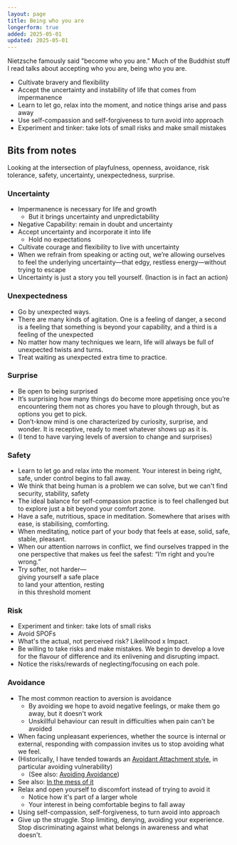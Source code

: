 ```yaml
---
layout: page
title: Being who you are
longerform: true
added: 2025-05-01
updated: 2025-05-01
---
```


Nietzsche famously said "become who you are." Much of the Buddhist stuff I read talks about accepting who you are, being who you are.

- Cultivate bravery and flexibility
- Accept the uncertainty and instability of life that comes from impermanence
- Learn to let go, relax into the moment, and notice things arise and pass away
- Use self-compassion and self-forgiveness to turn avoid into approach
- Experiment and tinker: take lots of small risks and make small mistakes

## Bits from notes

Looking at the intersection of playfulness, openness, avoidance, risk tolerance, safety, uncertainty, unexpectedness, surprise.

### Uncertainty

- Impermanence is necessary for life and growth
    - But it brings uncertainty and unpredictability
- Negative Capability: remain in doubt and uncertainty
- Accept uncertainty and incorporate it into life
   - Hold no expectations
- Cultivate courage and flexibility to live with uncertainty
- When we refrain from speaking or acting out, we’re allowing ourselves to feel the underlying uncertainty—that edgy, restless energy—without trying to escape
- Uncertainty is just a story you tell yourself. (Inaction is in fact an action)

### Unexpectedness

- Go by unexpected ways.
- There are many kinds of agitation. One is a feeling of danger, a second is a feeling that something is beyond your capability, and a third is a feeling of the unexpected
- No matter how many techniques we learn, life will always be full of unexpected twists and turns.
- Treat waiting as unexpected extra time to practice.

### Surprise

- Be open to being surprised
- It’s surprising how many things do become more appetising once you’re encountering them not as chores you have to plough through, but as options you get to pick.
- Don’t-know mind is one characterized by curiosity, surprise, and wonder. It is receptive, ready to meet whatever shows up as it is.
- (I tend to have varying levels of aversion to change and surprises)

### Safety

- Learn to let go and relax into the moment. Your interest in being right, safe, under control begins to fall away.
- We think that being human is a problem we can solve, but we can't find security, stability, safety
- The ideal balance for self-compassion practice is to feel challenged but to explore just a bit beyond your comfort zone.
- Have a safe, nutritious, space in meditation. Somewhere that arises with ease, is stabilising, comforting.
- When meditating, notice part of your body that feels at ease, solid, safe, stable, pleasant.
- When our attention narrows in conflict, we find ourselves trapped in the one perspective that makes us feel the safest: “I’m right and you’re wrong.”
- Try softer, not harder—<br>giving yourself a safe place<br>to land your attention, resting<br>in this threshold moment

### Risk

- Experiment and tinker: take lots of small risks
- Avoid SPOFs
- What's the actual, not perceived risk? Likelihood x Impact.
- Be willing to take risks and make mistakes. We begin to develop a love for the flavour of difference and its enlivening and disrupting impact.
- Notice the risks/rewards of neglecting/focusing on each pole.

### Avoidance

- The most common reaction to aversion is avoidance
    - By avoiding we hope to avoid negative feelings, or make them go away, but it doesn't work
    - Unskillful behaviour can result in difficulties when pain can't be avoided
- When facing unpleasant experiences, whether the source is internal or external, responding with compassion invites us to stop avoiding what we feel.
- (Historically, I have tended towards an [Avoidant Attachment style](/thinking/avoidant-attachment-style), in particular avoiding vulnerability)
    - (See also: [Avoiding Avoidance](/thinking/avoiding-avoidance))
- See also: [In the mess of it](/thinking/in-the-mess-of-it/)
- Relax and open yourself to discomfort instead of trying to avoid it
    - Notice how it's part of a larger whole
    - Your interest in being comfortable begins to fall away
- Using self-compassion, self-forgiveness, to turn avoid into approach
- Give up the struggle. Stop limiting, denying, avoiding your experience. Stop discriminating against what belongs in awareness and what doesn't.
